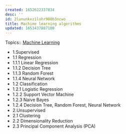 ```yaml
---
created: 1652622337834
desc: ''
id: 2lununkxz1lohr908b3ncwo
title: Machine learning algorithms
updated: 1653437887100
---
```

   
Topics::  [Machine Learning](../topics/machine%20learning.md)   
   
   
  - 1.Supervised   
  - 1.1 Regression   
  - 1.1.1 Linear Regression   
  - 1.1.2 Decision Tree   
  - 1.1.3 Random Forest   
  - 1.1.4 Neural Network   
  - 1.2 Classification   
  - 1.2.1 Logistic Regression   
  - 1.2.2 Support Vector Machine   
  - 1.2.3 Naive Bayes   
  - 1.2.4 Decision Tree, Random Forest, Neural Network   
  - 2.Unsupervised   
  - 2.1 Clustering   
  - 2.2 Dimensionality Reduction   
  - 2.3 Principal Component Analysis (PCA)